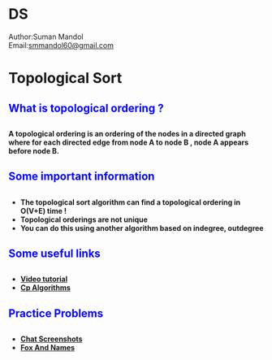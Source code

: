 # DS

Author:Suman Mandol
<br>
Email:smmandol60@gmail.com

# Topological Sort

<h2 style="color:blue;"> What is topological ordering ?<h2>
<p style="font-size: 14px;">A topological ordering is an ordering of the nodes in a directed graph where for each directed edge from node A to node B , node A appears before node B. </p>
<h2 style="color:blue;"> Some important information<h2>
<ul style="font-size: 14px;">
<li>The topological sort algorithm can find a topological ordering in O(V+E) time !</li>
<li> Topological orderings are not unique </li>
<li> You can do this using another algorithm based on indegree, outdegree </li>
</ul>
<h2 style="color:blue;"> Some useful links<h2>
<ul style="font-size: 14px;">
<li> <a href="https://www.youtube.com/watch?v=eL-KzMXSXXI">Video tutorial</a>
<li> <a href="https://cp-algorithms.com/graph/topological-sort.html">Cp Algorithms</a>
</li>
</ul>
<h2 style="color:blue;"> Practice Problems<h2>
<ul style="font-size: 14px;">
<li> <a href="https://codeforces.com/problemset/problem/1931/F">Chat Screenshots</a>
<li> <a href="https://codeforces.com/problemset/problem/510/C">Fox And Names</a>
</li>
</ul>